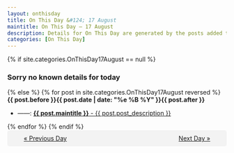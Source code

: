 ```yaml
---
layout: onthisday
title: On This Day &#124; 17 August
maintitle: On This Day — 17 August
description: Details for On This Day are generated by the posts added to the website so the content is subject to changes/updates over time.
categories: [On This Day]
---
```


{% if site.categories.OnThisDay17August == null %}
<h3>Sorry no known details for today</h3>
{% else %}
{% for post in site.categories.OnThisDay17August reversed %}
<strong>{{ post.before }}{{ post.date | date: "%e %B %Y" }}{{ post.after }}</strong>
<ul>
<li> ——: <a class="{{ post.class }}" href="{{ post.url }}"><strong>{{ post.maintitle }}</strong> - {{ post.post_description }}</a></li>
</ul>
{% endfor %}
{% endif %}
<br />
<div style="background-color: #f3f3f3; padding: 10px; border-radius: 5px; text-align: center; display: flex; justify-content: space-evenly;">
<a href="/onthisday/08/08-16">« Previous Day</a>
<span style="visibility:hidden;">[ Visit Leap Year February 29 ]</span>
<a href="/onthisday/08/08-18">Next Day »</a>
</div>
